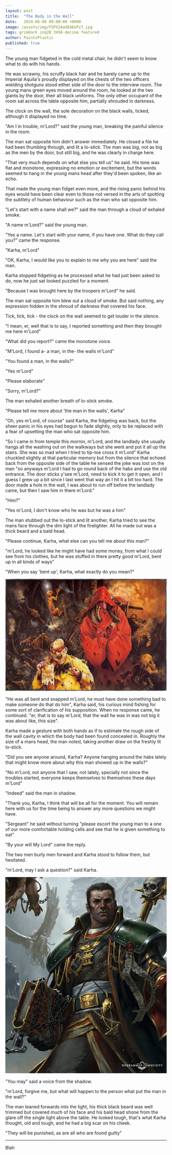 ```yaml
---
layout: post
title:  "The Body in the Wall"
date:   2024-06-08 09:00:00 +0000
image: /assets/img/FSPX2AaXEAEkPz7.jpg
tags: grimdark inq28 3458-decima featured
author: PaintsPlastic
published: true
---
```


The young man fidgeted in the cold metal chair, he didn't seem to know what to do with his hands.

He was scrawny, his scruffy black hair  and he barely came up to the Imperial Aquila's proudly displayed on the chests of the two officers wielding shotguns stood either side of the door to the interview room. The young mans green eyes moved around the room, he looked at the two giants by the door, their all black uniforms. The only other occupant of the room sat across the table opposite him, partially shrouded in darkness.

The clock on the wall, the sole decoration on the black walls, ticked, although it displayed no time.

"Am I in trouble, m'Lord?" said the young man, breaking the painful silence in the room.

The man sat opposite him didn't answer immediately. He closed a file he had been thumbing through, and lit a lo-stick. The man was big, not as big as the men by the door, but still big, and he was clearly in charge here. 

"That very much depends on what else you tell us" he said. His tone was flat and monotone, expressing no emotion or excitement, but the words seemed to hang in the young mans head after they'd been spoken, like an echo.

That made the young man fidget even more, and the rising panic behind his eyes would have been clear even to those not versed in the arts of spotting the subtlety of human behaviour such as the man who sat opposite him.

"Let's start with a name shall we?" said the man through a cloud of exhaled smoke.

"A name m'Lord?" said the young man.

"Yes a name. Let's start with your name, if you have one. What do they call you?" came the response.

"Karha, m'Lord"

"OK, Karha, I would like you to explain to me why you are here" said the man.

Karha stopped fidgeting as he processed what he had just been asked to do, now he just sat looked puzzled for a moment.

"Because I was brought here by the troopers m'Lord" he said.

The man sat opposite him blew out a cloud of smoke. But said nothing, any expression hidden in the shroud of darkness that covered his face.

Tick, tick, tick - the clock on the wall seemed to get louder in the silence.

"I mean, er, well that is to say, I reported something and then they brought me here m'Lord"

"What did you report?" came the monotone voice.

"M'Lord, I found a- a man, in the- the walls m'Lord"

"You found a man, in the walls?"

"Yes m'Lord" 

"Please elaborate"

"Sorry, m'Lord?"

The man exhaled another breath of lo-stick smoke.

"Please tell me more about 'the man in the walls', Karha"

"Oh, yes m'Lord, of course" said Karha, the fidgeting was back, but the sheer panic in his eyes had begun to fade slightly, only to be replaced with a fear of upsetting the man who sat opposite him.

"So I came in from temple this mornin, m'Lord, and the landlady she usually hangs all the washing out on the walkways but she went and put it all up the stairs. She was so mad when I tried to tip-toe cross it m'Lord" Karha chuckled slightly at that particular memory but from the silence that echoed back from the opposite side of the table he sensed the joke was lost on the man "so anyways m'Lord I had to go round back of the habs and use the old entrance. The door sticks y'see m'Lord, need to kick it to get it open, and I guess I grew up a bit since I last went that way an I hit it a bit too hard. The door made a hole in the wall, I was about to run off before the landlady came, but then I saw him in there m'Lord."

"Him?"

"Yes m'Lord, I don't know who he was but he was a him"

The man stubbed out the lo-stick and lit another, Karha tried to see the mans face through the dim light of the firelighter. All he made out was a thick beard and a bald head.

"Please continue, Karha, what else can you tell me about this man?"

"m'Lord, he looked like he might have had some money, from what I could see from his clothes, but he was stuffed in there pretty good m'Lord, bent up in all kinds of ways"

"When you say 'bent up', Karha, what exactly do you mean?"

![Picture test](/assets/img/blanche1.jpg)

"He was all bent and snapped m'Lord, he must have done something bad to make someone do that do him", Karha said, his curious mind fishing for some sort of clarification of his supposition. When no response came, he continued. "er, that is to say m'Lord, that the wall he was in was not big it was about like, this size".

Karha made a gesture with both hands as if to estimate the rough side of the wall cavity in which the body had been found concealed in. Roughly the size of a mans head, the man noted, taking another draw on the freshly lit lo-stick.

"Did you see anyone around, Karha? Anyone hanging around the habs lately that might know more about why this man showed up in the walls?"

"No m'Lord, not anyone that I saw, not lately, specially not since the troubles started, everyone keeps themselves to themselves these days m'Lord"

"Indeed" said the man in shadow.

"Thank you, Karha, I think that will be all for the moment. You will remain here with us for the time being to answer any more questions we might have.

"Sergeant" he said without turning "please escort the young man to a one of our more comfortable holding cells and see that he is given something to eat"

"By your will My Lord" came the reply.

The two men burly men forward and Karha stood to follow them, but hesitated.

"m'Lord, may I ask a question?" said Karha.

![picture-test](/assets/img/eisenhorn.jpg)

"You may" said a voice from the shadow.

"m'Lord, forgive me, but what will happen to the person what put the man in the wall?"

The man leaned forwards into the light, his thick black beard was well trimmed but covered much of his face and his bald head shone from the glare off the single light above the table. He looked tough, that's what Karha thought, old and tough, and he had a big scar on his cheek.

"They will be punished, as are all who are found guilty"



---

Blah

